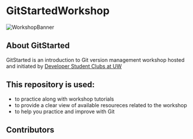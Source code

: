 # GitStartedWorkshop
![WorkshopBanner]("https://user-images.githubusercontent.com/69285450/95026607-2b672200-0658-11eb-90ae-f33badf06d88.png")
## About GitStarted 
GitStarted is an introduction to Git version management workshop hosted and initiated by [Developer Student Clubs at UW](https://dsc.community.dev/university-of-washington/)

## This repository is used:
- to practice along with workshop tutorials
- to provide a clear view of available resoureces related to the workshop
- to help you practice and improve with Git

## Contributors


